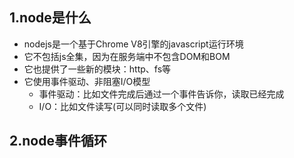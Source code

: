 ## 1.node是什么
- nodejs是一个基于Chrome V8引擎的javascript运行环境
- 它不包括js全集，因为在服务端中不包含DOM和BOM
- 它也提供了一些新的模块：http、fs等
- 它使用事件驱动、非阻塞I/O模型
  - 事件驱动：比如文件完成后通过一个事件告诉你，读取已经完成
  - I/O：比如文件读写(可以同时读取多个文件)

## 2.node事件循环




